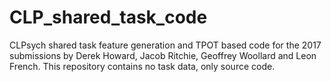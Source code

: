# CLP_shared_task_code
CLPsych shared task feature generation and TPOT based code for the 2017 submissions by Derek Howard, Jacob Ritchie, Geoffrey Woollard and Leon French. This repository contains no task data, only source code. 
